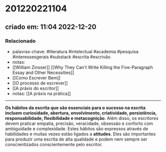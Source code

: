 # 201220221104
## criado em: 11:04 2022-12-20

### Relacionado
- palavras-chave: #literatura #intelectual #academia #pesquisa #interessesgerais #substack #escrita #escrivão 
- notas: 
- [[William Zinsser]] [[Why They Can't Write Killing the Five-Paragraph Essay and Other Necessities]]
- [[Como Escrever Bem]]
- [[O processo de escrever]]
- [[A práxis do escritor]]
- notas: [[A práxis na prática]]
---
**Os hábitos da escrita que são essenciais para o sucesso na escrita incluem curiosidade, abertura, envolvimento, criatividade, persistência, responsabilidade, flexibilidade e metacognição**. Além disso, os escritores devem praticar empatia, precisão, veracidade, obsessão e conforto com ambiguidade e complexidade. Estes hábitos são expressos através de habilidades e muitas vezes estão ligados a **atitudes**. Eles são importantes para produzir uma escrita de alta qualidade e podem nem sempre ser conscientizados conscientemente pelo escritor.